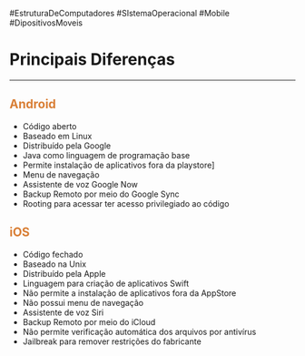 #EstruturaDeComputadores #SIstemaOperacional #Mobile #DipositivosMoveis


# Principais Diferenças
---

## <span style="color:#d97f36">Android</span> 

- Código aberto
- Baseado em Linux
- Distribuído pela Google
- Java como linguagem de programação base
- Permite instalação de aplicativos fora da playstore]
- Menu de navegação
- Assistente de voz Google Now
- Backup Remoto por meio do Google Sync
- Rooting para acessar ter acesso privilegiado ao código

## <span style="color:#d97f36">iOS</span> 

- Código fechado
- Baseado na Unix
- Distribuído pela Apple
- Linguagem para criação de aplicativos Swift
- Não permite a instalação de aplicativos fora da AppStore
- Não possui menu de navegação
- Assistente de voz Siri
- Backup Remoto por meio do iCloud
- Não permite verificação automática dos arquivos por antivírus 
- Jailbreak para remover restrições do fabricante